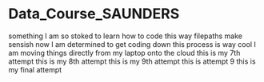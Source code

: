 # Data_Course_SAUNDERS
something
I am so stoked to learn how to code this way
filepaths make sensish now
I am determined to get coding down
this process is way cool
I am moving things directly from my laptop onto the cloud
this is my 7th attempt
this is my 8th attempt
this is my 9th attempt
this is attempt 9
this is my final attempt
